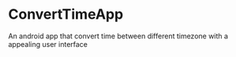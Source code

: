 # ConvertTimeApp
An android app that convert time between different timezone with a appealing user interface
